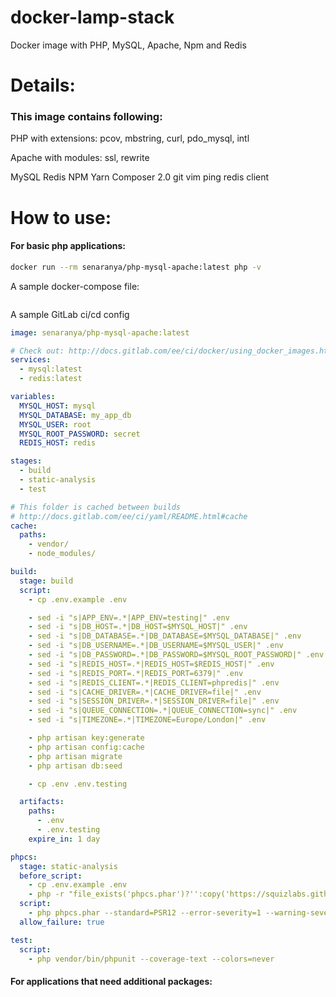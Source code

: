 # docker-lamp-stack
 Docker image with PHP, MySQL, Apache, Npm and Redis

# Details:
### This image contains following:
PHP with extensions: pcov, mbstring, curl, pdo_mysql, intl

Apache with modules: ssl, rewrite
  
MySQL
Redis
NPM
Yarn
Composer 2.0
git
vim
ping
redis client

# How to use:
#### For basic php applications:
```bash
docker run --rm senaranya/php-mysql-apache:latest php -v
```
A sample docker-compose file:
```yaml
```
A sample GitLab ci/cd config
```yaml
image: senaranya/php-mysql-apache:latest

# Check out: http://docs.gitlab.com/ee/ci/docker/using_docker_images.html#what-is-a-service
services:
  - mysql:latest
  - redis:latest

variables:
  MYSQL_HOST: mysql
  MYSQL_DATABASE: my_app_db
  MYSQL_USER: root
  MYSQL_ROOT_PASSWORD: secret
  REDIS_HOST: redis

stages:
  - build
  - static-analysis
  - test

# This folder is cached between builds
# http://docs.gitlab.com/ee/ci/yaml/README.html#cache
cache:
  paths:
    - vendor/
    - node_modules/

build:
  stage: build
  script:
    - cp .env.example .env

    - sed -i "s|APP_ENV=.*|APP_ENV=testing|" .env
    - sed -i "s|DB_HOST=.*|DB_HOST=$MYSQL_HOST|" .env
    - sed -i "s|DB_DATABASE=.*|DB_DATABASE=$MYSQL_DATABASE|" .env
    - sed -i "s|DB_USERNAME=.*|DB_USERNAME=$MYSQL_USER|" .env
    - sed -i "s|DB_PASSWORD=.*|DB_PASSWORD=$MYSQL_ROOT_PASSWORD|" .env
    - sed -i "s|REDIS_HOST=.*|REDIS_HOST=$REDIS_HOST|" .env
    - sed -i "s|REDIS_PORT=.*|REDIS_PORT=6379|" .env
    - sed -i "s|REDIS_CLIENT=.*|REDIS_CLIENT=phpredis|" .env
    - sed -i "s|CACHE_DRIVER=.*|CACHE_DRIVER=file|" .env
    - sed -i "s|SESSION_DRIVER=.*|SESSION_DRIVER=file|" .env
    - sed -i "s|QUEUE_CONNECTION=.*|QUEUE_CONNECTION=sync|" .env
    - sed -i "s|TIMEZONE=.*|TIMEZONE=Europe/London|" .env

    - php artisan key:generate
    - php artisan config:cache
    - php artisan migrate
    - php artisan db:seed

    - cp .env .env.testing

  artifacts:
    paths:
      - .env
      - .env.testing
    expire_in: 1 day

phpcs:
  stage: static-analysis
  before_script:
    - cp .env.example .env
    - php -r "file_exists('phpcs.phar')?'':copy('https://squizlabs.github.io/PHP_CodeSniffer/phpcs.phar', 'phpcs.phar');"
  script:
    - php phpcs.phar --standard=PSR12 --error-severity=1 --warning-severity=1 --extensions=php app tests
  allow_failure: true

test:
  script:
    - php vendor/bin/phpunit --coverage-text --colors=never
```

#### For applications that need additional packages:
